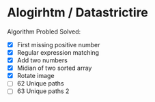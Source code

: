 # Alogirhtm / Datastrictire

Algorithm Probled Solved:

- [X] First missing positive number
- [X] Regular expression matching
- [X] Add two numbers
- [X] Midian of two sorted array
- [X] Rotate image
- [ ] 62 Unique paths
- [ ] 63 Unique paths 2